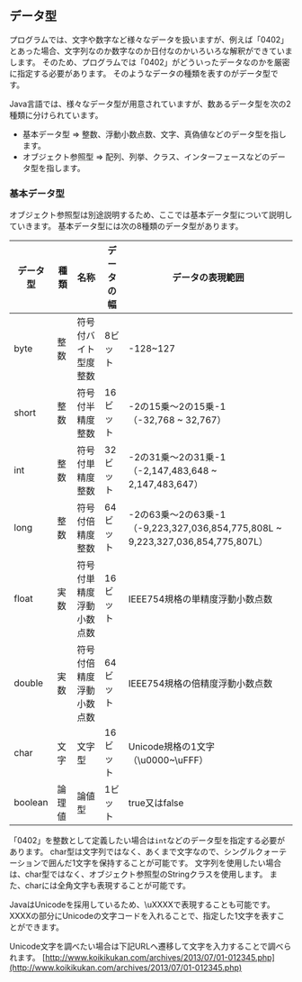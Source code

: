## データ型
プログラムでは、文字や数字など様々なデータを扱いますが、例えば「0402」とあった場合、文字列なのか数字なのか日付なのかいろいろな解釈ができていまします。
そのため、プログラムでは「0402」がどういったデータなのかを厳密に指定する必要があります。
そのようなデータの種類を表すのがデータ型です。

Java言語では、様々なデータ型が用意されていますが、数あるデータ型を次の2種類に分けられています。
* 基本データ型
 ⇒ 整数、浮動小数点数、文字、真偽値などのデータ型を指します。
* オブジェクト参照型
 ⇒ 配列、列挙、クラス、インターフェースなどのデータ型を指します。

### 基本データ型
オブジェクト参照型は別途説明するため、ここでは基本データ型について説明していきます。
基本データ型には次の8種類のデータ型があります。

| データ型 | 種類 | 名称 | データの幅 | データの表現範囲 |
|--------|------|-------|--------|-------|
|byte|整数|符号付バイト型度整数|8ビット|-128~127|
|short|整数|符号付半精度整数|16ビット|-2の15乗～2の15乗-1<br>（-32,768 ~ 32,767）|
|int|整数|符号付単精度整数|32ビット|-2の31乗～2の31乗-1<br>（-2,147,483,648 ~ 2,147,483,647）|
|long|整数|符号付倍精度整数|64ビット|-2の63乗～2の63乗-1<br>（-9,223,327,036,854,775,808L ~ 9,223,327,036,854,775,807L）|
|float|実数|符号付単精度浮動小数点数|16ビット|IEEE754規格の単精度浮動小数点数|
|double|実数|符号付倍精度浮動小数点数|64ビット|IEEE754規格の倍精度浮動小数点数|
|char|文字|文字型|16ビット|Unicode規格の1文字（\u0000~\uFFF）|
|boolean|論理値|論値型|1ビット|true又はfalse|


「0402」を整数として定義したい場合は`int`などのデータ型を指定する必要があります。
char型は文字列ではなく、あくまで文字なので、シングルクォーテーションで囲んだ1文字を保持することが可能です。
文字列を使用したい場合は、char型ではなく、オブジェクト参照型のStringクラスを使用します。
また、charには全角文字も表現することが可能です。

JavaはUnicodeを採用しているため、\uXXXXで表現することも可能です。
XXXXの部分にUnicodeの文字コードを入れることで、指定した1文字を表すことができます。


Unicode文字を調べたい場合は下記URLへ遷移して文字を入力することで調べられます。
[http://www.koikikukan.com/archives/2013/07/01-012345.php](http://www.koikikukan.com/archives/2013/07/01-012345.php)

